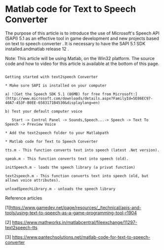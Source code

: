 # Matlab code for Text to Speech Converter

The purpose of this article is to introduce the use of Microsoft's Speech API (SAPI) 5.1 as an effective tool in game development and new projects based on text to speech converter . It is necessary to have the SAPI 5.1 SDK installed.andmatlab release 12 .

Note: This article will be using Matlab, on the Win32 platform. The source code and how to video for this article is available at the bottom of this page.

````````````````````````````````````````````````````````````````````````````````````````````````````````````````````````````````````````

Getting started with text2speech Converter

* Make sure SAPI is installed on your computer

a) ![Get the Speech SDK 5.1 (86MB) for free from Microsoft:](http://www.microsoft.com/downloads/details.aspx?FamilyId=5E86EC97-40A7-453F-B0EE-6583171B4530&displaylang=en)

b) Test your default computer voice

   Start -> Control Panel -> Sounds,Speech...-> Speech -> Text To Speech -> Preview Voice
   
* Add the text2speech folder to your Matlabpath

* Matlab code for Text to Speech Converter

tts.m - This function converts text into speech (latest .Net version).

speak.m - This function converts text into speech (old).

initSpeech.m - loads the speech library (a privat function)

text2speech.m - This function converts text into speech (old, but allows voice attributes).

unloadSpeechLibrary.m - unloads the speech library

````````````````````````````````````````````````````````````````````````````````````````````````````````````````````````````````````````

Reference articles

[1]https://www.gamedev.net/page/resources/_/technical/apis-and-tools/using-text-to-speech-as-a-game-programming-tool-r1904

[2] https://www.mathworks.in/matlabcentral/fileexchange/11297-text2speech-tts

[3] https://www.pantechsolutions.net/matlab-code-for-text-to-speech-converter
